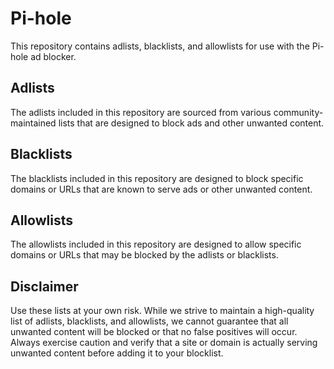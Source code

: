 # Pi-hole
This repository contains adlists, blacklists, and allowlists for use with the Pi-hole ad blocker.

## Adlists
The adlists included in this repository are sourced from various community-maintained lists that are designed to block ads and other unwanted content.

## Blacklists
The blacklists included in this repository are designed to block specific domains or URLs that are known to serve ads or other unwanted content.

## Allowlists
The allowlists included in this repository are designed to allow specific domains or URLs that may be blocked by the adlists or blacklists.

## Disclaimer
Use these lists at your own risk. While we strive to maintain a high-quality list of adlists, blacklists, and allowlists, we cannot guarantee that all unwanted content will be blocked or that no false positives will occur. Always exercise caution and verify that a site or domain is actually serving unwanted content before adding it to your blocklist.